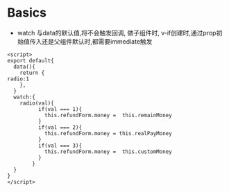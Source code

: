 # Basics

 - watch
 与data的默认值,将不会触发回调, 做子组件时, v-if创建时,通过prop初始值传入还是父组件默认时,都需要immediate触发
```vue
<script>
export default{
  data(){
    return {
radio:1 
    },
  }
  watch:{
    radio(val){
          if(val === 1){
            this.refundForm.money =  this.remainMoney
          }
          if(val === 2){
            this.refundForm.money = this.realPayMoney
          }
          if(val === 3){
            this.refundForm.money =  this.customMoney
          }
        }
  }
}
</script>
     
```
